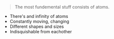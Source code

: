 > The most fundemental stuff consists of atoms. 

- There's and infinity of atoms
- Constantly moving, changing
- Different shapes and sizes
- Indisquishable from eachother